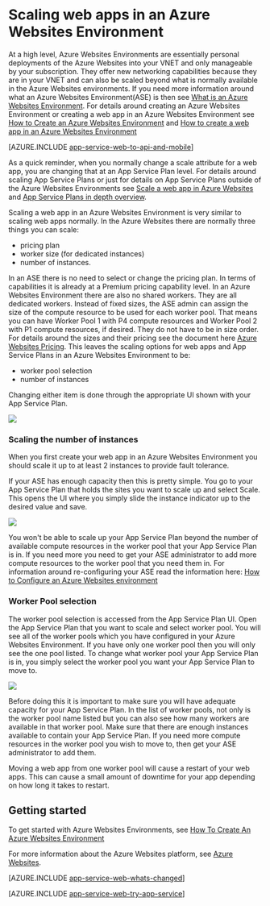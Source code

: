 <!-- not suitable for Mooncake -->

<properties 
	pageTitle="How to Scale a Web App in an Azure Websites Environment" 
	description="Scaling a web app in an Azure Websites Environment" 
	services="app-service" 
	documentationCenter="" 
	authors="ccompy" 
	manager="stefsch" 
	editor="jimbe"/>

<tags
	ms.service="app-service"
	ms.date="09/16/2015"
	wacn.date=""/>

# Scaling web apps in an Azure Websites Environment #

At a high level, Azure Websites Environments are essentially personal deployments of the Azure Websites into your VNET and only manageable by your subscription. They offer new networking capabilities because they are in your VNET and can also be scaled beyond what is normally available in the Azure Websites environments.  If you need more information around what an Azure Websites Environment(ASE) is then see [What is an Azure Websites Environment][WhatisASE].  For details around creating an Azure Websites Environment or creating a web app in an Azure Websites Environment see [How to Create an Azure Websites Environment][HowtoCreateASE] and [How to create a web app in an Azure Websites Environment][CreateWebappinASE]

[AZURE.INCLUDE [app-service-web-to-api-and-mobile](../includes/app-service-web-to-api-and-mobile.md)] 

As a quick reminder, when you normally change a scale attribute for a web app, you are changing that at an App Service Plan level.  For details around scaling App Service Plans or just for details on App Service Plans outside of the Azure Websites Environments see [Scale a web app in Azure Websites][ScaleWebapp] and [App Service Plans in depth overview][Appserviceplans].

Scaling a web app in an Azure Websites Environment is very similar to scaling web apps normally.  In the Azure Websites there are normally three things you can scale:

- pricing plan
- worker size (for dedicated instances)
- number of instances.

In an ASE there is no need to select or change the pricing plan.  In terms of capabilities it is already at a Premium pricing capability level.  In an Azure Websites Environment there are also no shared workers.  They are all dedicated workers.  Instead of fixed sizes, the ASE admin can assign the size of the compute resource to be used for each worker pool.  That means you can have Worker Pool 1 with P4 compute resources and Worker Pool 2 with P1 compute resources, if desired.  They do not have to be in size order.  For details around the sizes and their pricing see the document here [Azure Websites Pricing][AppServicePricing].  This leaves the scaling options for web apps and App Service Plans in an Azure Websites Environment to be:

- worker pool selection
- number of instances

Changing either item is done through the appropriate UI shown with your App Service Plan.

![][1]

### Scaling the number of instances ###

When you first create your web app in an Azure Websites Environment you should scale it up to at least 2 instances to provide fault tolerance.   

If your ASE has enough capacity then this is pretty simple.  You go to your App Service Plan that holds the sites you want to scale up and select Scale.  This opens the UI where you simply slide the instance indicator up to the desired value and save.  

![][2]

You won't be able to scale up your App Service Plan beyond the number of available compute resources in the worker pool that your App Service Plan is in.  If you need more you need to get your ASE administrator to add more compute resources to the worker pool that you need them in.  For information around re-configuring your ASE read the information here: [How to Configure an Azure Websites environment][HowtoConfigureASE] 
 

### Worker Pool selection ###

The worker pool selection is accessed from the App Service Plan UI.  Open the App Service Plan that you want to scale and select worker pool.  You will see all of the worker pools which you have configured in your Azure Websites Environment.  If you have only one worker pool then you will only see the one pool listed.  To change what worker pool your App Service Plan is in, you simply select the worker pool you want your App Service Plan to move to.  

![][3]

Before doing this it is important to make sure you will have adequate capacity for your App Service Plan.  In the list of worker pools, not only is the worker pool name listed but you can also see how many workers are available in that worker pool.  Make sure that there are enough instances available to contain your App Service Plan.  If you need more compute resources in the worker pool you wish to move to, then get your ASE administrator to add them.  

Moving a web app from one worker pool will cause a restart of your web apps.  This can cause a small amount of downtime for your app depending on how long it takes to restart.  

## Getting started

To get started with Azure Websites Environments, see [How To Create An Azure Websites Environment][HowtoCreateASE]

For more information about the Azure Websites platform, see [Azure Websites][AzureAppService].

[AZURE.INCLUDE [app-service-web-whats-changed](../includes/app-service-web-whats-changed.md)]

[AZURE.INCLUDE [app-service-web-try-app-service](../includes/app-service-web-try-app-service.md)]

<!--Image references-->
[1]: ./media/app-service-web-scale-a-web-app-in-an-app-service-environment/scaleasp.png
[2]: ./media/app-service-web-scale-a-web-app-in-an-app-service-environment/scaleinstances.png
[3]: ./media/app-service-web-scale-a-web-app-in-an-app-service-environment/scalepool.png

<!--Links-->
[WhatisASE]: /documentation/articles/app-service-app-service-environment-intro/
[ScaleWebapp]: /documentation/articles/web-sites-scale/
[HowtoCreateASE]: /documentation/articles/app-service-web-how-to-create-an-app-service-environment/
[HowtoConfigureASE]: /documentation/articles/app-service-web-configure-an-app-service-environment/
[CreateWebappinASE]: /documentation/articles/app-service-web-how-to-create-a-web-app-in-an-ase/
[Appserviceplans]: /documentation/articles/azure-web-sites-web-hosting-plans-in-depth-overview/
[AppServicePricing]: /home/features/app-service/#price 
[AzureAppService]: /documentation/services/web-sites/
 